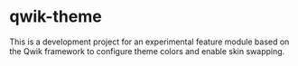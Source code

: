 # qwik-theme
This is a development project for an experimental feature module based on the Qwik framework to configure theme colors and enable skin swapping.
